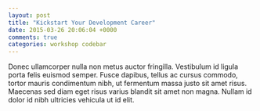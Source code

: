 ```yaml
---
layout: post
title: "Kickstart Your Development Career"
date: 2015-03-26 20:06:04 +0000
comments: true
categories: workshop codebar
---
```


Donec ullamcorper nulla non metus auctor fringilla. Vestibulum id ligula porta felis euismod semper. Fusce dapibus, tellus ac cursus commodo, tortor mauris condimentum nibh, ut fermentum massa justo sit amet risus. Maecenas sed diam eget risus varius blandit sit amet non magna. Nullam id dolor id nibh ultricies vehicula ut id elit.
